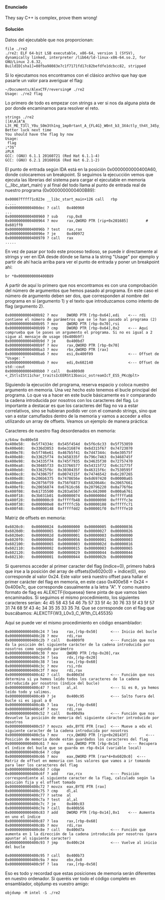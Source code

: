 #### Enunciado

They say C++ is complex, prove them wrong!

#### Solución

Datos del ejecutable que nos proporcionan:

```
file ./re2 
./re2: ELF 64-bit LSB executable, x86-64, version 1 (SYSV), dynamically linked, interpreter /lib64/ld-linux-x86-64.so.2, for GNU/Linux 2.6.32, BuildID[sha1]=08fba98083e7c1f7171fd17c82befdfe1dcbcc82, stripped
```

Si lo ejecutamos nos encontramos con el clásico archivo que hay que pasarle un valor para averiguar el flag:

```
~/Documents/AlexCTF/reversing# ./re2 
Usage: ./re2 flag
```

Lo primero de todo es empezar con strings a ver si nos da alguna pista de por donde encaminarnos para resolver el reto.

```
strings ./re2 
[]A\A]A^A_
L3t_ME_T3ll_Y0u_S0m3th1ng_1mp0rtant_A_{FL4G}_W0nt_b3_3X4ctly_th4t_345y_t0_c4ptur3_H0wev3r_1T_w1ll_b3_C00l_1F_Y0u_g0t_1t
Better luck next time
You should have the flag by now
Usage: 
 flag
;*3$"
zPLR
GCC: (GNU) 6.1.1 20160721 (Red Hat 6.1.1-4)
GCC: (GNU) 6.2.1 20160916 (Red Hat 6.2.1-2)
```


El punto de entrada según IDA está en la posición 0x0000000000400A60, donde colocaremos un breakpoint. Si seguimos la ejecucción vemos que ejecuta las librerias del sistema para cargar el ejecutable en memoria (__libc_start_main) y al final del todo llama al punto de entrada real de nuestro programa (0x0000000000400B89):

```
0x00007ffff71c023e __libc_start_main+126 call   rbp
.....
0x0000000000400dec ? call   0x400960
...
0x0000000000400960 ? sub    rsp,0x8
0x0000000000400964 ? mov    rax,QWORD PTR [rip+0x201685]        # 0x601ff0
0x000000000040096b ? test   rax,rax
0x000000000040096e ? je     0x400972
0x0000000000400970 ? call   rax
.....

```

En vez de pasar por todo este proceso tedioso, se puede ir directamente al strings y ver en IDA desde dónde se llama a la string "Usage" por ejemplo y partir de ahí hacía arriba para ver el punto de entrada y poner un breakpoint ahí:

```
br *0x0000000000400B89
```

A partír de aquí lo primero que nos encontramos es con una comprobación del número de argumentos que hemos pasado al programa. En este caso el número de argumento deben ser dos, que corresponden al nombre del programa en sí (argumento 1) y el texto que introduzcamos como intento de flag (argumento 2).

```
0x0000000000400b92 ? mov    DWORD PTR [rbp-0x64],edi   	<--- rdi contiene el número de parámetros que se le han pasado al programa (2)
0x0000000000400b95 ? mov    QWORD PTR [rbp-0x70],rsi
0x0000000000400b99 ? cmp    DWORD PTR [rbp-0x64],0x2 	<--- Aquí comprueba que le pases un argumento el programa. Si no es igual a 2 sigue al mensaje de usage (0x400b9f)
0x0000000000400b9d ? je     0x400bd7
0x0000000000400b9f ? mov    rax,QWORD PTR [rbp-0x70]
0x0000000000400ba3 ? mov    rbx,QWORD PTR [rax]
0x0000000000400ba6 ? mov    esi,0x400f09				<--- Offset de  "Usage: "
0x0000000000400bab ? mov    edi,0x602140				<--- Offset de std::cout
0x0000000000400bb0 ? call   0x4009d0 <_ZStlsISt11char_traitsIcEERSt13basic_ostreamIcT_ES5_PKc@plt>
```


Siguiendo la ejecución del programa, reserva espacio y coloca nuestro argumento en memoria. Una vez hecho esto tenemos el bucle principal del programa. Lo que va a hacer en este bucle básicamente es ir comparando la cadena introducida por nosotros con los caracteres del flag. Lo importante a destacar es que los caracteres del flag no va a estar correlativos, sino se hubieran podido ver con el comando strings, sino que van a estar camuflados dentro de la memoria y vamos a acceder a ellos utilizando un array de offsets. Veamos un ejemplo de manera práctica:

Caracteres de nuestro flag desordenados en memoria:

```
x/64xw 0x400e58
0x400e58:	0x5f74334c	0x545f454d	0x5f6c6c33	0x5f753059
0x400e68:	0x336d3053	0x6e316874	0x6d315f67	0x74723070
0x400e78:	0x5f746e61	0x467b5f41	0x7d47344c	0x6e30575f
0x400e88:	0x33625f74	0x3458335f	0x796c7463	0x3468745f
0x400e98:	0x34335f74	0x745f7935	0x34635f30	0x72757470
0x400ea8:	0x30485f33	0x33766577	0x54315f72	0x6c31775f
0x400eb8:	0x33625f6c	0x3030435f	0x46315f6c	0x7530595f
0x400ec8:	0x7430675f	0x0074315f	0x74746542	0x6c207265
0x400ed8:	0x206b6375	0x7478656e	0x6d697420	0x00000a65
0x400ee8:	0x20756f59	0x756f6873	0x6820646c	0x20657661
0x400ef8:	0x20656874	0x67616c66	0x20796220	0x0a776f6e
0x400f08:	0x61735500	0x203a6567	0x6c662000	0x000a6761
0x400f18:	0x3b031b01	0x00000074	0x0000000d	0xfffffa68
0x400f28:	0x000000c0	0xfffffb48	0x00000090	0xfffffc3e
0x400f38:	0x000000e8	0xfffffc5b	0x00000108	0xfffffc71
0x400f48:	0x00000148	0xfffffdd2	0x000001f0	0xfffffe10
```

Matriz de offsets en memoria:

```
0x6020c0:	0x00000024	0x00000000	0x00000005	0x00000036
0x6020d0:	0x00000065	0x00000007	0x00000027	0x00000026
0x6020e0:	0x0000002d	0x00000001	0x00000003	0x00000000
0x6020f0:	0x0000000d	0x00000056	0x00000001	0x00000003
0x602100:	0x00000065	0x00000003	0x0000002d	0x00000016
0x602110:	0x00000002	0x00000015	0x00000003	0x00000065
0x602120:	0x00000000	0x00000029	0x00000044	0x00000044
0x602130:	0x00000001	0x00000044	0x0000002b	0x00000000
```

Si queremos acceder al primer caracter del flag (indice=0), primero habrá que irse a la posición del array de offsets(0x6020c0) + indice(0), eso corresponde al valor 0x24. Este valor será nuestro offset para hallar el primer carácter del flag en memoria, en este caso 0x400e58 + 0x24 = 0x400e7c, que corresponde casualmente a la letra "A". Y como nuestro formato de flag es ALEXCTF{loquesea} tiene pinta de que vamos bien encaminados. Si seguimos el mismo procedimiento, los siguientes caracteres serían: 4c 45 58 43 54 46 7b 57 33 5f 4c 30 76 33 5f 43 5f 57 31 74 68 5f 43 4c 34 35 35 33 35 7d. Que se corresponde con el flag que buscábamos: ALEXCTF{W3_L0v3_C_W1th_CL45535}

Aquí se puede ver el mismo procedimiento en código ensamblador:

```
0x0000000000400c24 ? lea    rax,[rbp-0x50] 		<--- Inicio del bucle
0x0000000000400c28 ? mov    rdi,rax
0x0000000000400c2b ? call   0x4009f0 			<--- Función que nos da la posición del siguiente carácter de la cadena introducida por nosotros como segundo parámetro
0x0000000000400c30 ? mov    QWORD PTR [rbp-0x20],rax
0x0000000000400c34 ? lea    rdx,[rbp-0x20]
0x0000000000400c38 ? lea    rax,[rbp-0x60]
0x0000000000400c3c ? mov    rsi,rdx
0x0000000000400c3f ? mov    rdi,rax				
0x0000000000400c42 ? call   0x400d3d			<--- Función que nos determina si ya hemos leído todos los caracteres de la cadena introducida por nosotros (índice del bucle)
0x0000000000400c47 ? test   al,al				<--- Si es 0, ya hemos leído todo y salimos.
0x0000000000400c49 ? je     0x400c95			<--- Salto fuera del bucle si es igual a 0
0x0000000000400c4b ? lea    rax,[rbp-0x60]
0x0000000000400c4f ? mov    rdi,rax
0x0000000000400c52 ? call   0x400d9a			<--- Función que nos devuelve la posición de memoria del siguiente cáracter introducido por nosotros
0x0000000000400c57 ? movzx  edx,BYTE PTR [rax]	<--- Mueve a edx el siguiente caracter de la cadena introducida por nosotros
0x0000000000400c5a ? mov    rcx,QWORD PTR [rip+0x20143f]        <--- Posición de memoria donde están guardados los caracteres del flag
0x0000000000400c61 ? mov    eax,DWORD PTR [rbp-0x14]	<--- Recupera el índice del bucle que se guarda en rbp-0x14 (variable local)
0x0000000000400c64 ? cdqe   
0x0000000000400c66 ? mov    eax,DWORD PTR [rax*4+0x6020c0]	<--- Matriz de offset en memoria con los valores que vamos a ir tomando para leer los caracteres del flag
0x0000000000400c6d ? cdqe   
0x0000000000400c6f ? add    rax,rcx				<--- Posición correspondiente al siguiente caracter de la flag, calculado según la posición fija y el offset tomado
0x0000000000400c72 ? movzx  eax,BYTE PTR [rax]
0x0000000000400c75 ? cmp    dl,al
0x0000000000400c77 ? setne  al
0x0000000000400c7a ? test   al,al
0x0000000000400c7c ? je     0x400c83
0x0000000000400c7e ? call   0x400b56
0x0000000000400c83 ? add    DWORD PTR [rbp-0x14],0x1	<--- Aumenta en uno el índice
0x0000000000400c87 ? lea    rax,[rbp-0x60]
0x0000000000400c8b ? mov    rdi,rax
0x0000000000400c8e ? call   0x400d7a			<--- Función que aumenta en 1 la dirección de la cadena introducida por nosotros (para apuntar al siguiente caracter)
0x0000000000400c93 ? jmp    0x400c24 			<--- Vuelve al inicio del bucle

0x0000000000400c95 ? call   0x400b73
0x0000000000400c9a ? mov    ebx,0x0
0x0000000000400c9f ? lea    rax,[rbp-0x50]
```

Eso es todo y recordad que estas posiciones de memoria serán diferentes en nuestro ordenador. Si queréis ver todo el código completo en ensamblador, objdump es vuestro amigo:

```
objdump -M intel -S ./re2
```
